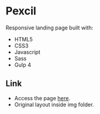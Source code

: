 # Pexcil

Responsive landing page built with:

* HTML5
* CSS3
* Javascript
* Sass
* Gulp 4

## Link

* Access the page [here](https://rodsup.github.io/pexcil/dist/).
* Original layout inside img folder.
